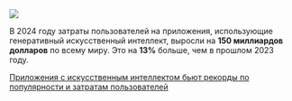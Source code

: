 <!--2025-01-23 13:32:09-->
<div class="yb">
  <div class="rss smaller1 habr"><img src="https://habrastorage.org/getpro/habr/upload_files/221/1b1/3aa/2211b13aa1c5a278934f394e09876fae.jpg" /><p>В 2024 году затраты пользователей на приложения, использующие генеративный искусственный интеллект, выросли на <strong>150 миллиардов долларов</strong> по всему миру. Это на <strong>13%</strong> больше, чем в прошлом 2023 году.&nbsp;</p><p></p> <a... <br><a class="light" href="https://habr.com/ru/companies/bothub/news/876040/?utm_source=habrahabr&utm_medium=rss&utm_campaign=876040">Приложения с искусственным интеллектом бьют рекорды по популярности и затратам пользователей</a></div>
</div>
